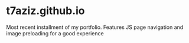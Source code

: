 # t7aziz.github.io
Most recent installment of my portfolio. Features JS page navigation and image preloading for a good experience
